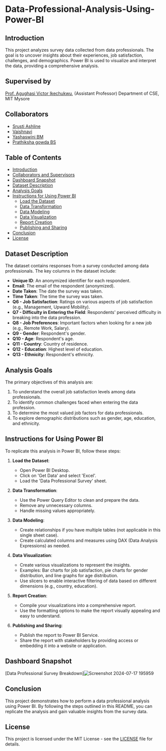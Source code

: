 # Data-Professional-Analysis-Using-Power-BI

## Introduction
This project analyzes survey data collected from data professionals. The goal is to uncover insights about their experiences, job satisfaction, challenges, and demographics. Power BI is used to visualize and interpret the data, providing a comprehensive analysis.

## Supervised by
[Prof. Agughasi Victor Ikechukwu](https://github.com/Victor-Ikechukwu), 
(Assistant Professor) 
Department of CSE, MIT Mysore

## Collaborators
- [Srusti Ashline](https://github.com/Srustiashline)
- [Vaishnavi](https://github.com/Vaishnavi-1811)
- [Yashaswini BM](https://github.com/Yashu-0101)
- [Prathiksha gowda BS](https://github.com/PrathikshagowdaBS)

## Table of Contents
- [Introduction](#introduction)
- [Collaborators and Supervisors](#collaborators-and-supervisors)
- [Dashboard Snapshot](#dashboard-snapshot)
- [Dataset Description](#dataset-description)
- [Analysis Goals](#analysis-goals)
- [Instructions for Using Power BI](#instructions-for-using-power-bi)
  - [Load the Dataset](#load-the-dataset)
  - [Data Transformation](#data-transformation)
  - [Data Modeling](#data-modeling)
  - [Data Visualization](#data-visualization)
  - [Report Creation](#report-creation)
  - [Publishing and Sharing](#publishing-and-sharing)
- [Conclusion](#conclusion)
- [License](#license)


## Dataset Description
The dataset contains responses from a survey conducted among data professionals. The key columns in the dataset include:
- **Unique ID**: An anonymized identifier for each respondent.
- **Email**: The email of the respondent (anonymized).
- **Date Taken**: The date the survey was taken.
- **Time Taken**: The time the survey was taken.
- **Q6 - Job Satisfaction**: Ratings on various aspects of job satisfaction (e.g., Management, Upward Mobility).
- **Q7 - Difficulty in Entering the Field**: Respondents' perceived difficulty in breaking into the data profession.
- **Q8 - Job Preferences**: Important factors when looking for a new job (e.g., Remote Work, Salary).
- **Q9 - Gender**: Respondent's gender.
- **Q10 - Age**: Respondent's age.
- **Q11 - Country**: Country of residence.
- **Q12 - Education**: Highest level of education.
- **Q13 - Ethnicity**: Respondent's ethnicity.

## Analysis Goals
The primary objectives of this analysis are:
1. To understand the overall job satisfaction levels among data professionals.
2. To identify common challenges faced when entering the data profession.
3. To determine the most valued job factors for data professionals.
4. To explore demographic distributions such as gender, age, education, and ethnicity.

## Instructions for Using Power BI
To replicate this analysis in Power BI, follow these steps:

1. **Load the Dataset**:
    - Open Power BI Desktop.
    - Click on 'Get Data' and select 'Excel'.
    - Load the 'Data Professional Survey' sheet.

2. **Data Transformation**:
    - Use the Power Query Editor to clean and prepare the data.
    - Remove any unnecessary columns.
    - Handle missing values appropriately.

3. **Data Modeling**:
    - Create relationships if you have multiple tables (not applicable in this single sheet case).
    - Create calculated columns and measures using DAX (Data Analysis Expressions) as needed.

4. **Data Visualization**:
    - Create various visualizations to represent the insights.
    - Examples: Bar charts for job satisfaction, pie charts for gender distribution, and line graphs for age distribution.
    - Use slicers to enable interactive filtering of data based on different dimensions (e.g., country, education).

5. **Report Creation**:
    - Compile your visualizations into a comprehensive report.
    - Use the formatting options to make the report visually appealing and easy to understand.

6. **Publishing and Sharing**:
    - Publish the report to Power BI Service.
    - Share the report with stakeholders by providing access or embedding it into a website or application.
  
## Dashboard Snapshot
[Data Professional Survey Breakdown]![Screenshot 2024-07-17 195959](https://github.com/user-attachments/assets/4f22c6bd-6042-47b9-923c-6fa72aff7f3f)

## Conclusion
This project demonstrates how to perform a data professional analysis using Power BI. By following the steps outlined in this README, you can replicate the analysis and gain valuable insights from the survey data.

## License
This project is licensed under the MIT License - see the [LICENSE](LICENSE) file for details.
